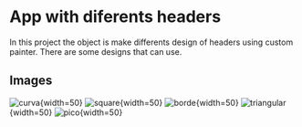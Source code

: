 # App with diferents headers

In this project the object is make differents design of headers using custom painter. 
There are some designs that can use.

## Images

![curva](https://github.com/leitoon/disenos/assets/43183222/0e1dd062-0bcb-4116-88cc-e0c9377c1e26){width=50}
![square](https://github.com/leitoon/disenos/assets/43183222/0f2a1e05-0852-4650-bef6-ffef6bd44728){width=50}
![borde](https://github.com/leitoon/disenos/assets/43183222/df712147-1796-4e05-9b14-99e04996d3c6){width=50}
![triangular](https://github.com/leitoon/disenos/assets/43183222/5b7c6798-65dc-489e-b99e-c17742495d78){width=50}
![pico](https://github.com/leitoon/disenos/assets/43183222/650e14f0-828b-43c2-adfe-b7a8a8689d02){width=50}

